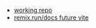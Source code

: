 - [working repo](https://github.com/bronifty/vercel-remix-vite-deploy-v2-mdx.git)
- [remix.run/docs future vite](https://remix.run/docs/en/main/future/vite)
